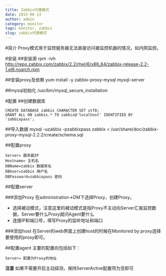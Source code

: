 ```yaml
---
title: Zabbix代理模式
date: 2015-06-13
author: admin
category: monitor
tags: monitor, zabbix
slug: zabbix代理模式
---
```

 
#简介
Proxy模式用于监控服务器无法直接访问被监控机器的情况，如内网监控。

#安装
##安装源
    rpm -ivh http://repo.zabbix.com/zabbix/2.2/rhel/6/x86_64/zabbix-release-2.2-1.el6.noarch.rpm

##安装proxy及依赖
    yum install -y zabbix-proxy-mysql mysql-server

##mysql初始化
    /usr/bin/mysql_secure_installation

#配置
##创建数据库
```
CREATE DATABASE zabbix CHARACTER SET utf8;
GRANT ALL ON zabbix.* TO zabbix@'localhost' IDENTIFIED BY 'zabbixpass';
```

##导入数据
     mysql -uzabbix -pzabbixpass zabbix < /usr/share/doc/zabbix-proxy-mysql-2.2.2/create/schema.sql

##配置proxy
```
Server= 服务器IP
Hostname= 主机名
DBName=zabbix 数据库名
DBUser=zabbix 用户名
DBPassword=zabbixpass 密码
```

##配置server

###添加Proxy
在administration->DM下选择Proxy，创建Proxy。

* 选择被动模式，注意这里的被动模式是指Proxy不主动向Server汇报监控数据，Server要什么Proxy就问Agent要什么
* 连接IP和端口号，填写Proxy的监听地址和端口

###添加host
在Server的web界面上创建host的时候在Monitored by proxy选择要使用的proxy即可。

##配置agent
主要的配置向包括如下：

    Server= 配置为Proxy的地址

**注意** 如果不需要开启主动探测，保持ServerActive配置项为空即可
